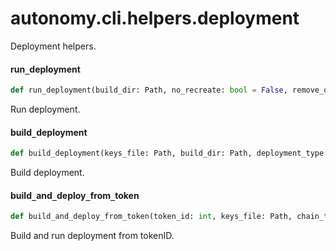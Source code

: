 <a id="autonomy.cli.helpers.deployment"></a>

# autonomy.cli.helpers.deployment

Deployment helpers.

<a id="autonomy.cli.helpers.deployment.run_deployment"></a>

#### run`_`deployment

```python
def run_deployment(build_dir: Path, no_recreate: bool = False, remove_orphans: bool = False) -> None
```

Run deployment.

<a id="autonomy.cli.helpers.deployment.build_deployment"></a>

#### build`_`deployment

```python
def build_deployment(keys_file: Path, build_dir: Path, deployment_type: str, dev_mode: bool, force_overwrite: bool, number_of_agents: Optional[int] = None, password: Optional[str] = None, packages_dir: Optional[Path] = None, open_aea_dir: Optional[Path] = None, open_autonomy_dir: Optional[Path] = None, agent_instances: Optional[List[str]] = None, multisig_address: Optional[str] = None, log_level: str = INFO, apply_environment_variables: bool = False, image_version: Optional[str] = None, use_hardhat: bool = False, use_acn: bool = False, use_testnet: bool = False) -> None
```

Build deployment.

<a id="autonomy.cli.helpers.deployment.build_and_deploy_from_token"></a>

#### build`_`and`_`deploy`_`from`_`token

```python
def build_and_deploy_from_token(token_id: int, keys_file: Path, chain_type: ChainType, skip_image: bool, n: Optional[int], aev: bool = False, password: Optional[str] = None) -> None
```

Build and run deployment from tokenID.

